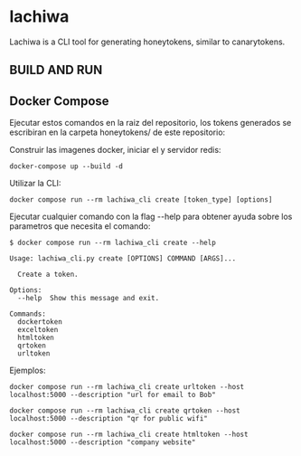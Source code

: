 # lachiwa
Lachiwa is a CLI tool for generating honeytokens, similar to canarytokens.

## BUILD AND RUN

## Docker Compose

Ejecutar estos comandos en la raiz del repositorio, los tokens generados se escribiran en la carpeta honeytokens/ de este repositorio:

Construir las imagenes docker, iniciar el y servidor redis:

```docker-compose up --build -d```

Utilizar la CLI:

```docker compose run --rm lachiwa_cli create [token_type] [options]```

Ejecutar cualquier comando con la flag --help para obtener ayuda sobre los parametros que necesita el comando:

```
$ docker compose run --rm lachiwa_cli create --help

Usage: lachiwa_cli.py create [OPTIONS] COMMAND [ARGS]...

  Create a token.

Options:
  --help  Show this message and exit.

Commands:
  dockertoken
  exceltoken
  htmltoken
  qrtoken
  urltoken
```
Ejemplos:
```
docker compose run --rm lachiwa_cli create urltoken --host localhost:5000 --description "url for email to Bob"

docker compose run --rm lachiwa_cli create qrtoken --host localhost:5000 --description "qr for public wifi"

docker compose run --rm lachiwa_cli create htmltoken --host localhost:5000 --description "company website"
```
